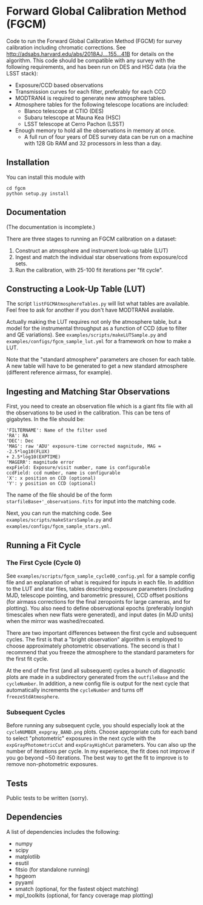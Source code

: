 Forward Global Calibration Method (FGCM)
========================================

Code to run the Forward Global Calibration Method (FGCM) for survey calibration
including chromatic corrections.  See
http://adsabs.harvard.edu/abs/2018AJ....155...41B for details on the
algorithm. This code should be compatible with any survey with the following
requirements, and has been run on DES and HSC data (via the LSST stack):

* Exposure/CCD based observations
* Transmission curves for each filter, preferably for each CCD
* MODTRAN4 is required to generate new atmosphere tables.
* Atmosphere tables for the following telescope locations are included:
    - Blanco telescope at CTIO (DES)
    - Subaru telescope at Mauna Kea (HSC)
    - LSST telescope at Cerro Pachon (LSST)
* Enough memory to hold all the observations in memory at once.
    - A full run of four years of DES survey data can be run on a machine
      with 128 Gb RAM and 32 processors in less than a day.

Installation
------------

You can install this module with
```
cd fgcm
python setup.py install
```

Documentation
-------------

(The documentation is incomplete.)

There are three stages to running an FGCM calibration on a dataset:

1. Construct an atmosphere and instrument look-up table (LUT)
2. Ingest and match the individual star observations from exposure/ccd sets.
3. Run the calibration, with 25-100 fit iterations per "fit cycle".

## Constructing a Look-Up Table (LUT)

The script `listFGCMAtmosphereTables.py` will list what tables are available.
Feel free to ask for another if you don't have MODTRAN4 available.

Actually making the LUT requires not only the atmosphere table, but a model for
the instrumental throughput as a function of CCD (due to filter and QE
variations).  See `examples/scripts/makeLUTSample.py` and
`examples/configs/fgcm_sample_lut.yml` for a framework on how to
make a LUT.

Note that the "standard atmosphere" parameters are chosen for each table.  A
new table will have to be generated to get a new standard atmosphere (different
reference airmass, for example).

## Ingesting and Matching Star Observations

First, you need to create an observation file which is a giant fits file with
all the observations to be used in the calibration.  This can be tens of
gigabytes.  In the file should be:

```
'FILTERNAME': Name of the filter used
'RA': RA
'DEC': Dec
'MAG': raw 'ADU' exposure-time corrected magnitude, MAG = -2.5*log10(FLUX)
+ 2.5*log10(EXPTIME)
'MAGERR': magnitude error
expField: Exposure/visit number, name is configurable
ccdField: ccd number, name is configurable
'X': x position on CCD (optional)
'Y': y position on CCD (optional)
```

The name of the file should be of the form `starfileBase+'_observations.fits`
for input into the matching code.

Next, you can run the matching code.  See `examples/scripts/makeStarsSample.py`
and `examples/configs/fgcm_sample_stars.yml`.

## Running a Fit Cycle

### The First Cycle (Cycle 0)

See `examples/scripts/fgcm_sample_cycle00_config.yml` for a sample config file
and an explanation of what is required for inputs in each file.  In addition to
the LUT and star files, tables describing exposure parameters (including MJD,
telescope pointing, and barometric pressure), CCD offset positions (for airmass
corrections for the final zeropoints for large cameras, and for plotting).  You
also need to define observational epochs (preferably longish timescales when
new flats were generated), and input dates (in MJD units) when the mirror was
washed/recoated.

There are two important differences between the first cycle and subsequent
cycles.  The first is that a "bright observation" algorithm is employed to
choose approximately photometric observations.  The second is that I recommend
that you freeze the atmosphere to the standard parameters for the first fit
cycle.

At the end of the first (and all subsequent) cycles a bunch of diagnostic plots
are made in a subdirectory generated from the `outfileBase` and the
`cycleNumber`.  In addition, a new config file is output for the next cycle
that automatically increments the `cycleNumber` and turns off
`freezeStdAtmosphere`.

### Subsequent Cycles

Before running any subsequent cycle, you should especially look at the
`cycleNUMBER_expgray_BAND.png` plots.  Choose appropriate cuts for each band to
select "photometric" exposures in the next cycle with the
`expGrayPhotometricCut` and `expGrayHighCut` parameters.  You can also up the
number of iterations per cycle.  In my experience, the fit does not improve if
you go beyond ~50 iterations.  The best way to get the fit to improve is to
remove non-photometric exposures.

Tests
-----

Public tests to be written (sorry).

Dependencies
------------

A list of dependencies includes the following:

* numpy
* scipy
* matplotlib
* esutil
* fitsio (for standalone running)
* hpgeom
* pyyaml
* smatch (optional, for the fastest object matching)
* mpl_toolkits (optional, for fancy coverage map plotting)
